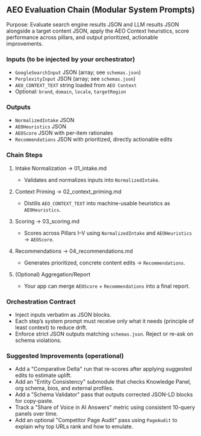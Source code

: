 ## AEO Evaluation Chain (Modular System Prompts)

Purpose: Evaluate search engine results JSON and LLM results JSON alongside a target content JSON, apply the AEO Context heuristics, score performance across pillars, and output prioritized, actionable improvements.

### Inputs (to be injected by your orchestrator)
- `GoogleSearchInput` JSON (array; see `schemas.json`)
- `PerplexityInput` JSON (array; see `schemas.json`)
- `AEO_CONTEXT_TEXT` string loaded from `AEO Context`
- Optional: `brand`, `domain`, `locale`, `targetRegion`

### Outputs
- `NormalizedIntake` JSON
- `AEOHeuristics` JSON
- `AEOScore` JSON with per-item rationales
- `Recommendations` JSON with prioritized, directly actionable edits

### Chain Steps
1) Intake Normalization → 01_intake.md
   - Validates and normalizes inputs into `NormalizedIntake`.

2) Context Priming → 02_context_priming.md
   - Distills `AEO_CONTEXT_TEXT` into machine-usable heuristics as `AEOHeuristics`.

3) Scoring → 03_scoring.md
   - Scores across Pillars I–V using `NormalizedIntake` and `AEOHeuristics` → `AEOScore`.

4) Recommendations → 04_recommendations.md
   - Generates prioritized, concrete content edits → `Recommendations`.

5) (Optional) Aggregation/Report
   - Your app can merge `AEOScore` + `Recommendations` into a final report.

### Orchestration Contract
- Inject inputs verbatim as JSON blocks.
- Each step’s system prompt must receive only what it needs (principle of least context) to reduce drift.
- Enforce strict JSON outputs matching `schemas.json`. Reject or re-ask on schema violations.

### Suggested Improvements (operational)
- Add a "Comparative Delta" run that re-scores after applying suggested edits to estimate uplift.
- Add an "Entity Consistency" submodule that checks Knowledge Panel, org schema, bios, and external profiles.
- Add a "Schema Validator" pass that outputs corrected JSON-LD blocks for copy-paste.
- Track a "Share of Voice in AI Answers" metric using consistent 10-query panels over time.
 - Add an optional "Competitor Page Audit" pass using `PageAudit` to explain why top URLs rank and how to emulate.


